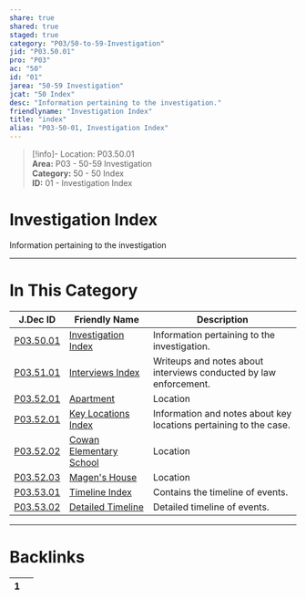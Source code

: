 ```yaml
---  
share: true  
shared: true  
staged: true  
category: "P03/50-to-59-Investigation"  
jid: "P03.50.01"  
pro: "P03"  
ac: "50"  
id: "01"  
jarea: "50-59 Investigation"  
jcat: "50 Index"  
desc: "Information pertaining to the investigation."  
friendlyname: "Investigation Index"  
title: "index"  
alias: "P03-50-01, Investigation Index"  
---  
```

>[!info]- Location: P03.50.01  
>**Area:** P03 - 50-59 Investigation  
>**Category:** 50 - 50 Index  
>**ID:** 01 - Investigation Index  
  
# Investigation Index  
  
Information pertaining to the investigation  
  
  
  
---  
# In This Category  
  
| J.Dec ID                                                                                                | Friendly Name                                                                                                         | Description                                                       |  
| ------------------------------------------------------------------------------------------------------- | --------------------------------------------------------------------------------------------------------------------- | ----------------------------------------------------------------- |  
| [P03.50.01](index.md)                                | [Investigation Index](index.md)                                    | Information pertaining to the investigation.                      |  
| [P03.51.01](./51-Interviews/index.md)                  | [Interviews Index](./51-Interviews/index.md)                         | Writeups and notes about interviews conducted by law enforcement. |  
| [P03.52.01](./52-Key-Locations/01-Apartment.md)        | [Apartment](./52-Key-Locations/01-Apartment.md)                      | Location                                                          |  
| [P03.52.01](./52-Key-Locations/index.md)               | [Key Locations Index](./52-Key-Locations/index.md)                   | Information and notes about key locations pertaining to the case. |  
| [P03.52.02](./52-Key-Locations/02-Cowan-Elementary.md) | [Cowan Elementary School](./52-Key-Locations/02-Cowan-Elementary.md) | Location                                                          |  
| [P03.52.03](./52-Key-Locations/03-Magen-House.md)      | [Magen's House](./52-Key-Locations/03-Magen-House.md)                | Location                                                          |  
| [P03.53.01](./53-Timeline/index.md)                    | [Timeline Index](./53-Timeline/index.md)                             | Contains the timeline of events.                                  |  
| [P03.53.02](./53-Timeline/02-Detailed-Timeline.md)     | [Detailed Timeline](./53-Timeline/02-Detailed-Timeline.md)           | Detailed timeline of events.                                      |  
  
  
---  
# Backlinks  
<div><table class="dataview table-view-table"><thead class="table-view-thead"><tr class="table-view-tr-header"><th class="table-view-th"><span></span><span class="dataview small-text">1</span></th><th class="table-view-th"><span></span></th></tr></thead><tbody class="table-view-tbody"></tbody></table></div>